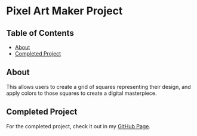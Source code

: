 # Pixel Art Maker Project

## Table of Contents

* [About](#about)
* [Completed Project](#completedProject)

## About

This allows users to create a grid of squares representing their design, and apply colors to those squares to create a digital masterpiece.



## Completed Project

For the completed project, check it out in my [GitHub Page](https://github.com/Onyiih/Pixel-Art-Maker.git).
